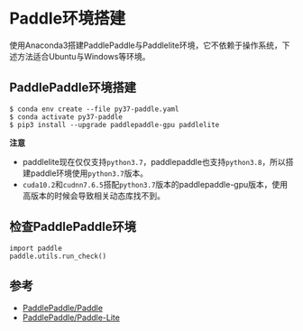 # Paddle环境搭建

使用Anaconda3搭建PaddlePaddle与Paddlelite环境，它不依赖于操作系统，下述方法适合Ubuntu与Windows等环境。

## PaddlePaddle环境搭建

```
$ conda env create --file py37-paddle.yaml
$ conda activate py37-paddle
$ pip3 install --upgrade paddlepaddle-gpu paddlelite
```

**注意**

- paddlelite现在仅仅支持`python3.7`，paddlepaddle也支持`python3.8`，所以搭建paddle环境使用`python3.7`版本。
- `cuda10.2`和`cudnn7.6.5`搭配`python3.7`版本的paddlepaddle-gpu版本，使用高版本的时候会导致相关动态库找不到。

## 检查PaddlePaddle环境

```
import paddle
paddle.utils.run_check()
```

## 参考

- [PaddlePaddle/Paddle](https://github.com/PaddlePaddle/Paddle)
- [PaddlePaddle/Paddle-Lite](https://github.com/PaddlePaddle/Paddle-Lite)